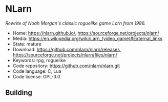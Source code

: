 # NLarn

_Rewrite of Noah Morgan's classic roguelike game Larn from 1986._

- Home: https://nlarn.github.io/, https://sourceforge.net/projects/nlarn/
- Media: https://en.wikipedia.org/wiki/Larn_(video_game)#External_links
- State: mature
- Download: https://github.com/nlarn/nlarn/releases, https://sourceforge.net/projects/nlarn/files/nlarn/
- Keywords: rpg, roguelike
- Code repository: https://github.com/nlarn/nlarn.git
- Code language: C, Lua
- Code license: GPL-3.0

## Building


